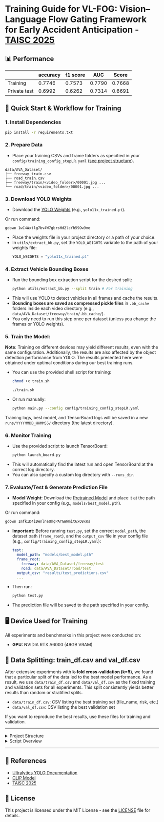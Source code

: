 # Training Guide for VL-FOG: Vision–Language Flow Gating Framework for Early Accident Anticipation - [TAISC 2025](https://sites.google.com/view/avss2025-tw/taisc)


## 📊 Performance

|              | accuracy | f1 score | AUC    | Score  |
|--------------|----------|----------|--------|--------|
| Training  | 0.7746   | 0.7573   | 0.7790 | 0.7668 |
| Private test | 0.6992   | 0.6262   | 0.7314 | 0.6691 |



## 🚀 Quick Start & Workflow for Training

### 1. **Install Dependencies**

```bash
pip install -r requirements.txt
```

### 2. **Prepare Data**

- Place your training CSVs and frame folders as specified in your `config/training_config_stepLR.yaml` ([see project structure](#project-structure)).
```
data/AVA_Dataset/
├── freeway_train.csv
├── road_train.csv
├── freeway/train/<video_folder>/00001.jpg ...
└── road/train/<video_folder>/00001.jpg ...
```

### 3. **Download YOLO Weights**
- Download the [YOLO Weights](https://drive.google.com/file/d/1wC4Wxtlg7bv4W7gbrsHd2lcYh59Ow9me/view?usp=sharing) (e.g., `yolo11x_trained.pt`).

Or run command:
```bash
gdown 1wC4Wxtlg7bv4W7gbrsHd2lcYh59Ow9me
```
- Place the weights file in your project directory or a path of your choice.
- In `utils/extract_bb.py`, set the `YOLO_WEIGHTS` variable to the path of your weights file:
  ```python
  YOLO_WEIGHTS = "yolo11x_trained.pt"
  ```

### 4. **Extract Vehicle Bounding Boxes**

- Run the bounding box extraction script for the desired split:
  ```bash
  python utils/extract_bb.py --split train # For training
  ```
- This will use YOLO to detect vehicles in all frames and cache the results.
- **Bounding boxes are saved as compressed pickle files** in `.bb_cache` folders inside each video directory (e.g., `data/AVA_Dataset/freeway/train/.bb_cache/`).
- You only need to run this step once per dataset (unless you change the frames or YOLO weights).

### 5. **Train the Model**:

**Note:** Training on different devices may yield different results, even with the same configuration. Additionally, the results are also affected by the object detection performance from YOLO. The results presented here were obtained under optimal conditions during our best training runs.

- You can use the provided shell script for training:
  ```bash
  chmod +x train.sh
  ```
  ```bash
  ./train.sh
  ```
- Or run manually:
  ```bash
  python main.py --config config/training_config_stepLR.yaml
  ```

Training logs, best model, and TensorBoard logs will be saved in a new `runs/YYYYMMDD_HHMMSS/` directory (the latest directory).

### 6. **Monitor Training**

- Use the provided script to launch TensorBoard:
  ```bash
  python launch_board.py
  ```
- This will automatically find the latest run and open TensorBoard at the correct log directory.
- You can also specify a custom log directory with `--runs_dir`.

### 7. **Evaluate/Test & Generate Prediction File**

- **Model Weight:** Download the [Pretrained Model](https://drive.google.com/file/d/1mfk1D4iDenlneQmqPAYGWWmit6xO8xKs/view?usp=sharing) and place it at the path specified in your config (e.g., `models/best_model.pth`).  

Or run command:
```bash
gdown 1mfk1D4iDenlneQmqPAYGWWmit6xO8xKs
```
- **Important:** Before running `test.py`, set the correct `model_path`, the dataset path (`frame_root`), and the `output_csv` file in your config file (e.g., `config/training_config_stepLR.yaml`):
  ```yaml
  test:
    model_path: "models/best_model.pth"
    frame_root: 
      freeway: data/AVA_Dataset/freeway/test
      road: data/AVA_Dataset/road/test
    output_csv: "results/test_predictions.csv"
    ...
  ```
- Then run:
  ```bash
  python test.py
  ```
- The prediction file will be saved to the path specified in your config.

## 🖥️ Device Used for Training

All experiments and benchmarks in this project were conducted on:

- **GPU:** NVIDIA RTX A6000 (49GB VRAM)


## 🧪 Data Splitting: train_df.csv and val_df.csv

After extensive experiments with **k-fold cross-validation (k=5)**, we found that a particular split of the data led to the best model performance. As a result, we use `data/train_df.csv` and `data/val_df.csv` as the fixed training and validation sets for all experiments. This split consistently yields better results than random or stratified splits.

- `data/train_df.csv`: CSV listing the best training set (file_name, risk, etc.)
- `data/val_df.csv`: CSV listing the best validation set

If you want to reproduce the best results, use these files for training and validation.

---

<details>
<summary id="project-structure">Project Structure</summary>

```
TAISC-Challenge/
├── main.py                # Main training script
├── test.py                # Model evaluation script
├── launch_board.py        # Launch TensorBoard easily
├── train.sh               # Shell script for training
├── config/
│   ├── training_config_stepLR.yaml # Main configuration file
│   └── training_config_plateau.yaml
├── data/
│   ├── data_loader.py     # Data loading utilities
│   ├── dataset.py         # Dataset class with caching
│   ├── train_df.csv       # Best training split
│   ├── val_df.csv         # Best validation split 
│   └── augmentation.py    # Data augmentation
│   └── AVA_Dataset/       # <--- Folder containing video frame folders 
│       ├── freeway_train.csv
│       ├── road_train.csv
│       ├── freeway/
│       │   └── train/
│       │       └── <video_folder>/
│       │           ├── 00001.jpg
│       │           ├── 00002.jpg
│       │           └── ...
│       └── road/
│           └── train/
│               └── <video_folder>/
│                   ├── 00001.jpg
│                   ├── 00002.jpg
│                   └── ...
├── models/
│   ├── model_loader.py    # Model loading logic
│   └── clip_fusion_net.py # Model architecture
├── utils/
│   ├── config.py          # Config loading
│   ├── setup.py           # Training setup utilities
│   ├── log.py             # Logging helpers
│   ├── training.py        # Training loop and helpers
│   ├── board.py           # TensorBoard utilities
│   ├── seed.py            # Random seed setup
│   ├── extract_bb.py      # YOLO vehicle detection
│   └── optical_flow.py    # Optical flow feature extraction
├── runs/                  # Training outputs (created automatically)
│   └── YYYYMMDD_HHMMSS/
│       ├── best_model.pth
│       ├── log.txt
│       └── tensorboard/
└── requirements.txt       # Python dependencies
```

</details>

<details>
<summary>Script Overview</summary>

### main.py
- Loads config and sets up directories, logging, and TensorBoard
- Initializes model, optimizer, loss, scheduler, and data loaders
- Runs the training loop with early stopping and best model saving
- Logs all progress and metrics
- Supports custom config via `--config` argument

### test.py
- Loads the best model and runs inference on the test set
- Saves predictions to CSV

### utils/extract_bb.py
- Uses YOLO to detect vehicles in video frames
- Caches bounding box data for efficient processing
- Supports multiprocessing for faster extraction
- **Bounding boxes are saved in `.bb_cache` folders inside each video directory.**

### utils/optical_flow.py
- Computes optical flow features using detected vehicle bounding boxes
- Implements caching for performance optimization
- Provides both basic and bounding box-aware flow extraction

### launch_board.py
- Use this script to launch TensorBoard for the latest run or a custom log directory.
- Example:
  ```bash
  python launch_board.py --latest
  ```

</details>

---

## 🔗 References

- [Ultralytics YOLO Documentation](https://docs.ultralytics.com/)
- [CLIP Model](https://github.com/openai/CLIP)
- [TAISC 2025](https://sites.google.com/view/avss2025-tw/taisc)


## 📜 License

This project is licensed under the MIT License - see the [LICENSE](LICENSE) file for details.